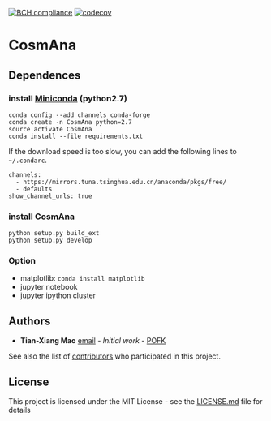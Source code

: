 [![BCH compliance](https://bettercodehub.com/edge/badge/POFK/CosmAna?branch=master)](https://bettercodehub.com/)
[![codecov](https://codecov.io/gh/POFK/CosmAna/branch/master/graph/badge.svg)](https://codecov.io/gh/POFK/CosmAna)
# CosmAna 

## Dependences
### install [Miniconda](https://conda.io/miniconda.html) \(python2.7)

```
conda config --add channels conda-forge
conda create -n CosmAna python=2.7
source activate CosmAna
conda install --file requirements.txt
```
If the download speed is too slow, you can add the following lines to `~/.condarc`.
```
channels:
  - https://mirrors.tuna.tsinghua.edu.cn/anaconda/pkgs/free/
  - defaults
show_channel_urls: true
```

### install CosmAna
```
python setup.py build_ext
python setup.py develop
```

### Option
- matplotlib:
`conda install matplotlib`
- jupyter notebook
- jupyter ipython cluster


## Authors

* **Tian-Xiang Mao** [email](mailto:maotianxiang@bao.ac.cn) - *Initial work* - [POFK](https://github.com/POFK)

See also the list of [contributors](https://github.com/POFK/CosmAna/contributors) who participated in this project.

## License

This project is licensed under the MIT License - see the [LICENSE.md](./LICENSE) file for details

<!---
## Acknowledgments

* Hat tip to anyone whose code was used
* Inspiration
* etc
-->

